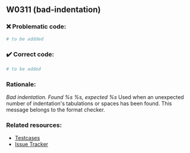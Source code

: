 ## W0311 (bad-indentation)

### :x: Problematic code:

```python
# to be addded
```

### :heavy_check_mark: Correct code:

```python
# to be added
```

### Rationale:

 *Bad indentation. Found %s %s, expected %s*
  Used when an unexpected number of indentation's tabulations or spaces has
  been found. This message belongs to the format checker.



### Related resources:

- [Testcases](#)
- [Issue Tracker](https://github.com/PyCQA/pylint/issues?q=is%3Aissue+%22bad-indentation%22+OR+%22W0311%22)
